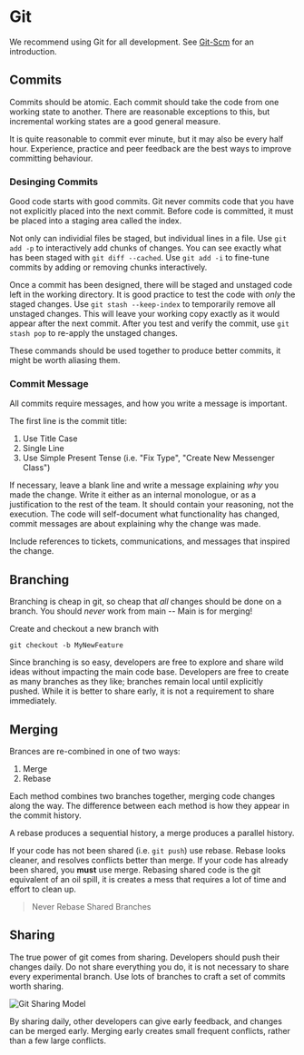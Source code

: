 # Git #

We recommend using Git for all development.
See [Git-Scm](http://git-scm.com/about) for an introduction.

## Commits ##

Commits should be atomic.
Each commit should take the code from one working state to another.
There are reasonable exceptions to this,
but incremental working states are a good general measure.

It is quite reasonable to commit ever minute,
but it may also be every half hour.
Experience, practice and peer feedback are the best ways to improve committing behaviour.

### Desinging Commits ###

Good code starts with good commits.
Git never commits code that you have not explicitly placed into the next commit.
Before code is committed, it must be placed into a staging area called the index.

Not only can individial files be staged, but individual lines in a file.
Use `git add -p` to interactively add chunks of changes.
You can see exactly what has been staged with `git diff --cached`.
Use `git add -i` to fine-tune commits by adding or removing chunks interactively.

Once a commit has been designed,
there will be staged and unstaged code left in the working directory.
It is good practice to test the code with _only_ the staged changes.
Use `git stash --keep-index` to temporarily remove all unstaged changes.
This will leave your working copy exactly as it would appear after the next commit.
After you test and verify the commit, use `git stash pop` to re-apply the unstaged changes.

These commands should be used together to produce better commits,
it might be worth aliasing them.

### Commit Message ###

All commits require messages, and how you write a message is important.

The first line is the commit title:

1. Use Title Case
2. Single Line
3. Use Simple Present Tense
  (i.e. "Fix Type", "Create New Messenger Class")

If necessary, leave a blank line and write a message explaining _why_ you made the change. 
Write it either as an internal monologue, 
or as a justification to the rest of the team. It should contain your reasoning, not the execution. 
The code will self-document what functionality has changed,
commit messages are about explaining why the change was made.

Include references to tickets, communications, and messages that inspired the change.

## Branching ##

Branching is cheap in git, so cheap that _all_ changes should be done on a branch.
You should _never_ work from main -- Main is for merging!

Create and checkout a new branch with 

    git checkout -b MyNewFeature

Since branching is so easy,
developers are free to explore and share wild ideas without impacting the main code base.
Developers are free to create as many branches as they like;
branches remain local until explicitly pushed.
While it is better to share early, it is not a requirement to share immediately.

## Merging ##

Brances are re-combined in one of two ways:

1. Merge
2. Rebase

Each method combines two branches together, merging code changes along the way.
The difference between each method is how they appear in the commit history.

A rebase produces a sequential history, a merge produces a parallel history.

If your code has not been shared (i.e. `git push`) use rebase.
Rebase looks cleaner, and resolves conflicts better than merge.
If your code has already been shared, you **must** use merge.
Rebasing shared code is the git equivalent of an oil spill,
it is creates a mess that requires a lot of time and effort to clean up.

> Never Rebase Shared Branches

## Sharing ##

The true power of git comes from sharing.
Developers should push their changes daily.
Do not share everything you do,
it is not necessary to share every experimental branch.
Use lots of branches to craft a set of commits worth sharing.

![Git Sharing Model](//github.com/jacobgroundwater/My-Blog/raw/master/DistributedTeams/git-sharing.png)

By sharing daily, other developers can give early feedback,
and changes can be merged early.
Merging early creates small frequent conflicts,
rather than a few large conflicts.

